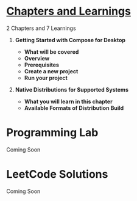 # [Chapters and Learnings](https://raw.githubusercontent.com/AvijitKarmakar/Kotlin-Desktop-Application-Jetpack-Compose-Tutorial/test/KDAD/Chapters-Learnings/README.md)
2 Chapters and 7 Learnings

1. **Getting Started with Compose for Desktop**
   * **What will be covered**
   * **Overview**
   * **Prerequisites**
   * **Create a new project**
   * **Run your project**


2. **Native Distributions for Supported Systems**
   * **What you will learn in this chapter**
   * **Available Formats of Distribution Build**

# Programming Lab
Coming Soon

# LeetCode Solutions
Coming Soon
